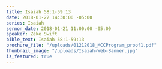```yaml
---
title: Isaiah 58:1-59:13
date: 2018-01-22 14:30:00 -05:00
series: Isaiah
sermon_date: 2018-01-21 11:00:00 -05:00
speaker: Zeke Swift
bible_text: Isaiah 58:1-59:13
brochure_file: "/uploads/01212018_MCCProgram_proof1.pdf"
thumbnail_image: "/uploads/Isaiah-Web-Banner.jpg"
is_featured: true
---
```


